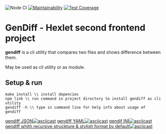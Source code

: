![Node CI](https://github.com/eKulshan/frontend-project-lvl2/workflows/Node%20CI/badge.svg)
[![Maintainability](https://api.codeclimate.com/v1/badges/3a974bdc54324fe27aa1/maintainability)](https://codeclimate.com/github/eKulshan/frontend-project-lvl2/maintainability)
[![Test Coverage](https://api.codeclimate.com/v1/badges/3a974bdc54324fe27aa1/test_coverage)](https://codeclimate.com/github/eKulshan/frontend-project-lvl2/test_coverage)

# GenDiff - Hexlet second frontend project
**gendiff** is a cli utility that compares two files and shows difference between them.

May be used as cli utility or as module.

## Setup & run
```
make install \\ install depencies
npm link \\ run command in project directory to install gendiff as cli utility
gendiff -h \\ type in command line for help info about usage of gendiff
```
[gendiff JSON![asciicast](https://asciinema.org/a/SZGxlTECnEcbIFWYJlyNT8pxP.svg)](https://asciinema.org/a/SZGxlTECnEcbIFWYJlyNT8pxP)
[gendiff YAML![asciicast](https://asciinema.org/a/xJLJYEWKa9OCU1tbtLLaCqnVU.svg)](https://asciinema.org/a/xJLJYEWKa9OCU1tbtLLaCqnVU)
[gendif INI![asciicast](https://asciinema.org/a/1uLiD6l6OpcDlLCEEeGrKpVSj.svg)](https://asciinema.org/a/1uLiD6l6OpcDlLCEEeGrKpVSj)
[gendiff whith recursive struckture & stylish format by default![asciicast](https://asciinema.org/a/hOZ4R3MfP18tkVZCHTFqAwrvV.svg)](https://asciinema.org/a/hOZ4R3MfP18tkVZCHTFqAwrvV)
